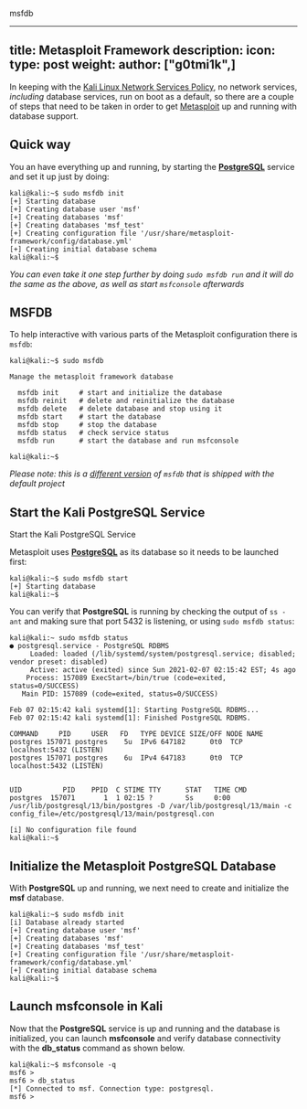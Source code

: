 msfdb

---
title: Metasploit Framework
description:
icon:
type: post
weight:
author: ["g0tmi1k",]
---

In keeping with the [Kali Linux Network Services Policy](/docs/policy/kali-linux-network-service-policies/), no network services, _including_ database services, run on boot as a default, so there are a couple of steps that need to be taken in order to get [Metasploit](https://www.metasploit.com/) up and running with database support.

## Quick way

You an have everything up and running, by starting the **[PostgreSQL](https://www.postgresql.org/)** service and set it up just by doing:

```console
kali@kali:~$ sudo msfdb init
[+] Starting database
[+] Creating database user 'msf'
[+] Creating databases 'msf'
[+] Creating databases 'msf_test'
[+] Creating configuration file '/usr/share/metasploit-framework/config/database.yml'
[+] Creating initial database schema
kali@kali:~$
```

_You can even take it one step further by doing `sudo msfdb run` and it will do the same as the above, as well as start `msfconsole` afterwards_

## MSFDB

To help interactive with various parts of the Metasploit configuration there is `msfdb`:

```console
kali@kali:~$ sudo msfdb

Manage the metasploit framework database

  msfdb init     # start and initialize the database
  msfdb reinit   # delete and reinitialize the database
  msfdb delete   # delete database and stop using it
  msfdb start    # start the database
  msfdb stop     # stop the database
  msfdb status   # check service status
  msfdb run      # start the database and run msfconsole

kali@kali:~$
```

_Please note: this is a [different version](https://github.com/rapid7/metasploit-framework/issues/11369) of `msfdb` that is shipped with the default project_

## Start the Kali PostgreSQL Service
Start the Kali PostgreSQL Service

Metasploit uses **[PostgreSQL](https://www.postgresql.org/)** as its database so it needs to be launched first:

```console
kali@kali:~$ sudo msfdb start
[+] Starting database
kali@kali:~$
```

You can verify that **PostgreSQL** is running by checking the output of `ss -ant` and making sure that port 5432 is listening, or using `sudo msfdb status`:

```plaintext
kali@kali:~ sudo msfdb status
● postgresql.service - PostgreSQL RDBMS
     Loaded: loaded (/lib/systemd/system/postgresql.service; disabled; vendor preset: disabled)
     Active: active (exited) since Sun 2021-02-07 02:15:42 EST; 4s ago
    Process: 157089 ExecStart=/bin/true (code=exited, status=0/SUCCESS)
   Main PID: 157089 (code=exited, status=0/SUCCESS)

Feb 07 02:15:42 kali systemd[1]: Starting PostgreSQL RDBMS...
Feb 07 02:15:42 kali systemd[1]: Finished PostgreSQL RDBMS.

COMMAND     PID     USER   FD   TYPE DEVICE SIZE/OFF NODE NAME
postgres 157071 postgres    5u  IPv6 647182      0t0  TCP localhost:5432 (LISTEN)
postgres 157071 postgres    6u  IPv4 647183      0t0  TCP localhost:5432 (LISTEN)


UID          PID    PPID  C STIME TTY      STAT   TIME CMD
postgres  157071       1  1 02:15 ?        Ss     0:00 /usr/lib/postgresql/13/bin/postgres -D /var/lib/postgresql/13/main -c config_file=/etc/postgresql/13/main/postgresql.con

[i] No configuration file found
kali@kali:~$
```

## Initialize the Metasploit PostgreSQL Database

With **PostgreSQL** up and running, we next need to create and initialize the **msf** database.

```console
kali@kali:~$ sudo msfdb init
[i] Database already started
[+] Creating database user 'msf'
[+] Creating databases 'msf'
[+] Creating databases 'msf_test'
[+] Creating configuration file '/usr/share/metasploit-framework/config/database.yml'
[+] Creating initial database schema
kali@kali:~$
```

## Launch msfconsole in Kali

Now that the **PostgreSQL** service is up and running and the database is initialized, you can launch **msfconsole** and verify database connectivity with the **db_status** command as shown below.

```console
kali@kali:~$ msfconsole -q
msf6 >
msf6 > db_status
[*] Connected to msf. Connection type: postgresql.
msf6 >
```
